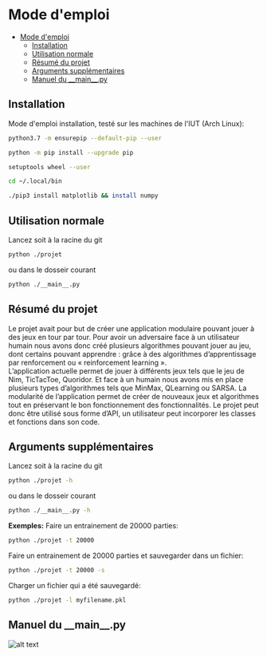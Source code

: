 # Mode d'emploi
- [Mode d'emploi](#mode-demploi)
  - [Installation](#installation)
  - [Utilisation normale](#utilisation-normale)
  - [Résumé du projet](#r%c3%a9sum%c3%a9-du-projet)
  - [Arguments supplémentaires](#arguments-suppl%c3%a9mentaires)
  - [Manuel du __main\__.py](#manuel-du-mainpy)

## Installation
Mode d'emploi installation, testé sur les machines de l'IUT (Arch Linux):
```bash
python3.7 -m ensurepip --default-pip --user
```
```bash
python -m pip install --upgrade pip
```
```bash
setuptools wheel --user
```
```bash
cd ~/.local/bin
```
```bash
./pip3 install matplotlib && install numpy
```
## Utilisation normale
Lancez soit à la racine du git
```bash
python ./projet
```
ou dans le dosseir courant
```bash
python ./__main__.py
```
## Résumé du projet
Le projet avait pour but de créer une application modulaire pouvant jouer à des jeux en tour par tour. Pour avoir un adversaire face à un utilisateur humain nous avons donc créé plusieurs algorithmes pouvant jouer au jeu, dont certains pouvant apprendre : grâce à des algorithmes d’apprentissage par renforcement ou « reinforcement learning ».  
L’application actuelle permet de jouer à différents jeux tels que le jeu de Nim, TicTacToe, Quoridor. Et face à un humain nous avons mis en place plusieurs types d’algorithmes tels que MinMax, QLearning  ou SARSA.
La modularité de l’application permet de créer de nouveaux jeux et algorithmes tout en préservant le bon fonctionnement des fonctionnalités. Le projet peut donc être utilisé sous forme d’API, un utilisateur peut incorporer les classes et fonctions dans son code.

## Arguments supplémentaires
Lancez soit à la racine du git
```bash
python ./projet -h
```
ou dans le dosseir courant
```bash
python ./__main__.py -h
```
__Exemples:__
Faire un entrainement de 20000 parties:
```bash
python ./projet -t 20000
```
Faire un entrainement de 20000 parties et sauvegarder dans un fichier:
```bash
python ./projet -t 20000 -s
```
Charger un fichier qui a été sauvegardé:
```bash
python ./projet -l myfilename.pkl
```

## Manuel du __main\__.py
![alt text](https://dwarves.iut-fbleau.fr/git/castel/PT-API-IA-python/raw/master/images/main.jpg)